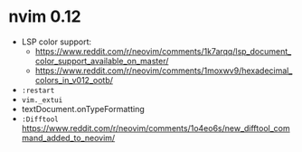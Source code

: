 # nvim 0.12
- LSP color support:
	+ <https://www.reddit.com/r/neovim/comments/1k7arqq/lsp_document_color_support_available_on_master/>
	+ <https://www.reddit.com/r/neovim/comments/1moxwv9/hexadecimal_colors_in_v012_ootb/>
- `:restart`
- `vim._extui`
- textDocument.onTypeFormatting
- `:Difftool` <https://www.reddit.com/r/neovim/comments/1o4eo6s/new_difftool_command_added_to_neovim/>

